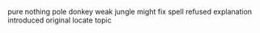 pure nothing pole donkey weak jungle might fix spell refused explanation introduced original locate topic